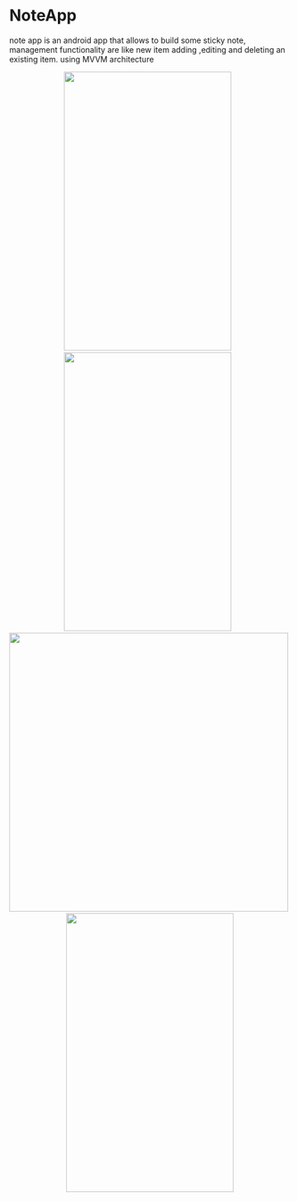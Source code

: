 # NoteApp
note app is an android app that allows to build some sticky note, management functionality are like new item adding ,editing and deleting an existing item.
using MVVM architecture 
<p align="center">
<img src="https://user-images.githubusercontent.com/65595381/148631419-dbee12dc-0b8f-4f16-8cb7-1e2cdcc78ea6.jpg" width="300" height="500"/>&nbsp&nbsp<img src="https://user-images.githubusercontent.com/65595381/148631468-91fc01ad-054c-4f58-9353-f5c7b60eae65.jpg" width="300" height="500"/>&nbsp&nbsp<img src="https://user-images.githubusercontent.com/65595381/148631474-ccb3fb1f-6985-4e1e-8163-f9ac9e99591c.jpg" witdth="300" height="500"/>&nbsp<img src="https://user-images.githubusercontent.com/65595381/148632050-a77b4ac6-812c-4a0a-bea2-9f2eee88571e.jpg" width="300" height="500"</p>

